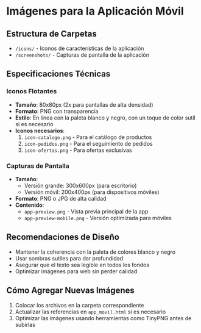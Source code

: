 # Imágenes para la Aplicación Móvil

## Estructura de Carpetas
- `/icons/` - Iconos de características de la aplicación
- `/screenshots/` - Capturas de pantalla de la aplicación

## Especificaciones Técnicas

### Iconos Flotantes
- **Tamaño**: 80x80px (2x para pantallas de alta densidad)
- **Formato**: PNG con transparencia
- **Estilo**: En línea con la paleta blanco y negro, con un toque de color sutil si es necesario
- **Iconos necesarios**:
  1. `icon-catalogo.png` - Para el catálogo de productos
  2. `icon-pedidos.png` - Para el seguimiento de pedidos
  3. `icon-ofertas.png` - Para ofertas exclusivas

### Capturas de Pantalla
- **Tamaño**:
  - Versión grande: 300x600px (para escritorio)
  - Versión móvil: 200x400px (para dispositivos móviles)
- **Formato**: PNG o JPG de alta calidad
- **Contenido**:
  - `app-preview.png` - Vista previa principal de la app
  - `app-preview-mobile.png` - Versión optimizada para móviles

## Recomendaciones de Diseño
- Mantener la coherencia con la paleta de colores blanco y negro
- Usar sombras sutiles para dar profundidad
- Asegurar que el texto sea legible en todos los fondos
- Optimizar imágenes para web sin perder calidad

## Cómo Agregar Nuevas Imágenes
1. Colocar los archivos en la carpeta correspondiente
2. Actualizar las referencias en `app_movil.html` si es necesario
3. Optimizar las imágenes usando herramientas como TinyPNG antes de subirlas
